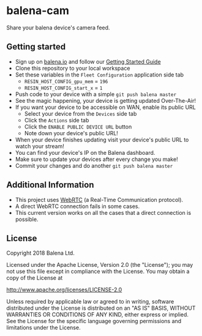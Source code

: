# balena-cam

Share your balena device's camera feed.

## Getting started

- Sign up on [balena.io](https://balena.io/) and follow our [Getting Started Guide](https://balena.io/docs/learn/getting-started)
- Clone this repository to your local workspace
- Set these variables in the `Fleet Configuration` application side tab
  - `RESIN_HOST_CONFIG_gpu_mem` = `196`
  - `RESIN_HOST_CONFIG_start_x` = `1`
- Push code to your device with a simple `git push balena master`
- See the magic happening, your device is getting updated Over-The-Air!
- If you want your device to be accessible on WAN, enable its public URL
  - Select your device from the `Devices` side tab
  - Click the `Actions` side tab
  - Click the `ENABLE PUBLIC DEVICE URL` button
  - Note down your device's public URL!
- When your device finishes updating visit your device's public URL to watch your stream!
- You can find your device's IP on the Balena dashboard.
- Make sure to update your devices after every change you make!
- Commit your changes and do another `git push balena master`

## Additional Information

- This project uses [WebRTC](https://webrtc.org/) (a Real-Time Communication protocol).
- A direct WebRTC connection fails in some cases.
- This current version works on all the cases that a direct connection is possible.

## License

Copyright 2018 Balena Ltd.

Licensed under the Apache License, Version 2.0 (the "License"); you may not use this file except in compliance with the License. You may obtain a copy of the License at

<http://www.apache.org/licenses/LICENSE-2.0>

Unless required by applicable law or agreed to in writing, software distributed under the License is distributed on an "AS IS" BASIS, WITHOUT WARRANTIES OR CONDITIONS OF ANY KIND, either express or implied. See the License for the specific language governing permissions and limitations under the License.
